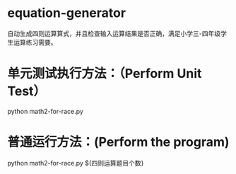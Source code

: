 # equation-generator
自动生成四则运算算式，并且检查输入运算结果是否正确，满足小学三-四年级学生运算练习需要。

# 单元测试执行方法：（Perform Unit Test）
python math2-for-race.py
# 普通运行方法：(Perform the program)
python math2-for-race.py ${四则运算题目个数}
